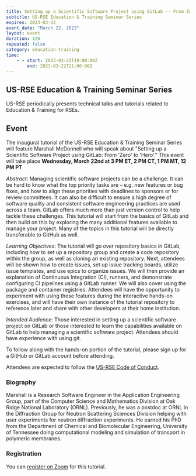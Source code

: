 ```yaml
---
title: Setting up a Scientific Software Project using GitLab -- From Zero to Hero
subtitle: US-RSE Education & Training Seminar Series
expires: 2023-03-22
event_date: "March 22, 2023"
layout: event
duration: 120
repeated: false
category: education-training
time:
    - - start: 2023-03-22T19:00:00Z
        end: 2023-03-22T21:00:00Z
---
```


## US-RSE Education & Training Seminar Series

US-RSE periodically presents technical talks and tutorials related to Education & Training for RSEs.

## Event

The inaugural tutorial of the US-RSE Education & Training Seminar Series will feature Marshall McDonnell who will speak about "Setting up a Scientific Software Project using GitLab: From 'Zero' to 'Hero'."
This event will take place **Wednesday, March 22nd at 3 PM ET, 2 PM CT, 1 PM MT, 12 PM PT**

*Abstract*: Managing scientific software projects can be a challenge. It can be hard to know what the top priority tasks are – e.g. new features or bug fixes, and how to align these priorities with deadlines to sponsors or for review committees. It can also be difficult to ensure a high degree of  software quality and consistent software engineering practices are used across a team. GitLab offers much more than just version control to help tackle these challenges.  This tutorial will start from the basics of GitLab and then build on this by exploring the many additional features available to manage your project. Many of the topics in this tutorial will be directly transferable to GitHub as well.

*Learning Objectives*: The tutorial will go over repository basics in GitLab, including how to set up a repository group and create a code repository within the group, as well as cloning an existing repository. Next, attendees will be shown how to create issues, set up issue tracking boards, utilize issue templates, and use epics to organize issues. We will then provide an explanation of Continuous Integration (CI), runners, and demonstrate configuring CI pipelines using a GitLab runner. We will also cover using the package and  container registries. Attendees will have the opportunity to experiment with using these features during the interactive hands-on exercises,  and will have their own instance of the tutorial repository to reference later and share with other developers at their home institution.

*Intended Audience*: Those interested in setting up a scientific software project on GitLab or those interested to learn the capabilities available on GitLab to help managing a scientific software project. Attendees should have experience with using git.

To follow along with the hands-on portion of the tutorial, please sign up for a GitHub or GitLab account before attending.

Attendees are expected to follow the [US-RSE Code of Conduct](https://us-rse.org/about/code-of-conduct/).

### Biography

Marshall is a Research Software Engineer in the Application Engineering Group, part of the Computer Science and Mathematics Division at Oak Ridge National Laboratory (ORNL). Previously, he was a postdoc at ORNL in  the Diffraction Group for Neutron Scattering Sciences Division helping with user experiments for neutron diffraction experiments. He earned his PhD from the Department of Chemical and Biomolecular Engineering, University of Tennessee doing computational modeling and simulation of transport in polymeric membranes.

### Registration

You can [register on Zoom](https://mit.zoom.us/meeting/register/tJEsceGorjwpE93KyA7n5wFx-ogY-o1q7gRN) for this tutorial.
